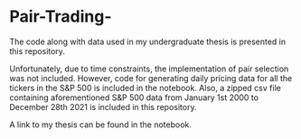 # Pair-Trading-

The code along with data used in my undergraduate thesis is presented in this repository. 

Unfortunately, due to time constraints, the implementation of pair selection was not included. However, code for generating daily pricing data for all the tickers in the S&P 500 is included in the notebook. Also, a zipped csv file containing aforementioned S&P 500 data from January 1st 2000 to December 28th 2021 is included in this repository. 

A link to my thesis can be found in the notebook. 
